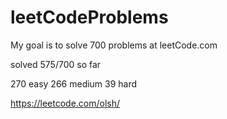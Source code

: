 # leetCodeProblems
My goal is to solve 700 problems at leetCode.com

solved 575/700 so far

270 easy
266 medium
39 hard


https://leetcode.com/olsh/
